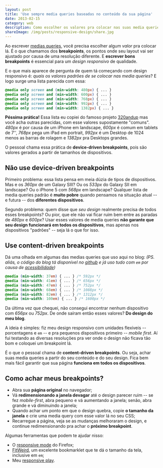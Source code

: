```yaml
---
layout: post
title: 'Use sempre media queries baseadas no conteúdo da sua página'
date: 2013-02-15
category: web
description: Como escolher os valores pra colocar nas suas media queries em um design responsivo.
shareImage: /img/posts/responsive-design/share.jpg
---
```


Ao escrever [medias queries](http://blog.caelum.com.br/flexibilidade-em-paginas-para-dispositivos-moveis-com-media-queries/), você precisa escolher algum *valor* pra colocar lá. É o que chamamos dos **breakpoints**, os pontos onde seu layout vai ser ajustado por causa de uma resolução diferente. E **escrever bons breakpoints** é essencial para um *design responsivo* de qualidade.

E o que mais aparece de pergunta de quem tá começando com design responsivo é: *quais os valores padrões de se colocar nas media queries*? E logo surge uma lista parecida com essa:

```css
@media only screen and (min-width: 480px) { ... }
@media only screen and (min-width: 600px) { ... }
@media only screen and (min-width: 768px) { ... }
@media only screen and (min-width: 992px) { ... }
@media only screen and (min-width: 1382px) { ... }
```

**Péssima prática!** Essa lista eu copiei do famoso projeto [320andup](https://github.com/malarkey/320andup/blob/master/css/320andup.css) mas você acha outras parecidas, com esse valores supostamente "comuns". *480px* é por causa de um iPhone em landscape, *600px* é comum em tablets de 7'', *768px* pega um iPad em portrait, *992px* é um Desktop de 1024 menos as barras de rolagem e *1382px* pra Desktops grandes.

O pessoal chama essa prática de **device-driven breakpoints**, pois são valores gerados a partir de tamanhos de dispositivos.

## Não use device-driven breakpoints

Primeiro problema: essa lista pensa em meia dúzia de tipos de dispositivos. Mas e os *360px* de um Galaxy SIII? Ou os *533px* do Galaxy SII em landscape? Ou o iPhone 5 com *568px* em landscape? Qualquer lista de media queries padrão é **muito pobre** quando pensamos na situação atual -- e futura -- dos **diferentes dispositivos**.

Segundo problema: quem disse que *seu design* realmente precisa de todos esses breakpoints? Ou pior, que ele não vai ficar ruim bem entre as paradas de *480px* e *600px*? Usar esses valores de media queries **não garante que seu design funcionará em todos os dispositivos**, mas apenas nos dispositivos "padrões" -- seja lá o que for isso.

## Use content-driven breakpoints

Dá uma olhada em algumas das medias queries que uso aqui no blog: *(PS. aliás, o código do blog tá disponível no [github](https://github.com/sergiolopes/blog/tree/master/_includes/css) e já uso tudo com `em` por causa de [acessibilidade](/media-queries-zoom/))*

```css 
@media (min-width: 37em) { ... } /* 592px */
@media (min-width: 41em) { ... } /* 656px */
@media (min-width: 47em) { ... } /* 752px */
@media (min-width: 68em) { ... } /* 1088px */
@media (min-width: 82em) { ... } /* 1312px */
@media (min-width: 100em) { ... } /* 1600px */
```

Da última vez que chequei, não consegui encontrar nenhum dispositivo com *656px* ou *752px*. De onde saíram então esses valores? **Do design do meu blog**.

A ideia é simples: fiz meu design responsivo com unidades flexíveis -- porcentagens e `em` -- e pra pequenos dispositivos primeiro -- *mobile first*. Aí fui testando as diversas resoluções pra ver onde o design não ficava tão bom e coloquei um breakpoint lá.

É o que o pessoal chama de **content-driven breakpoints**. Ou seja, achar suas media queries a partir do seu conteúdo e do seu design. Fica bem mais fácil garantir que sua página **funciona em todos os dispositivos**.

## Como achar meus breakpoints?

* Abra sua **página original** no navegador;
* Vá **redimensionando a janela devagar** até o design parecer ruim -- se fez *mobile-first*, abra pequeno e vá aumentando a janela; senão, abra grande e vá diminuindo a janela;
* Quando achar um ponto em que o design quebra, copie **o tamanho da janela** e crie uma media query com esse valor lá no seu CSS;
* Recarregue a página, veja se as mudanças melhoraram o design, e continue redimensionando pra achar o **próximo breakpoint**.

Algumas ferramentas que podem te ajudar nisso:

* O [responsive mode](https://developer.mozilla.org/en-US/docs/Tools/Responsive_Design_View) do Firefox;
* [FitWeird](http://davatron5000.github.com/fitWeird/), um excelente bookmarklet que te dá o tamanho da tela, inclusive em `em`;
* Meu [responsive play](/responsive-video-play/).
